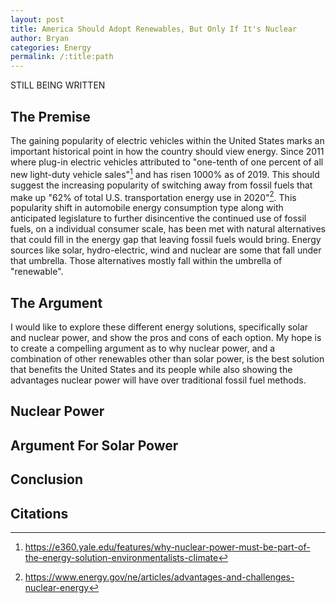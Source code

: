 ```yaml
---
layout: post
title: America Should Adopt Renewables, But Only If It's Nuclear
author: Bryan
categories: Energy
permalink: /:title:path
---
```

STILL BEING WRITTEN

## The Premise

The gaining popularity of electric vehicles within the United States marks an important historical point in how the country should view energy. Since 2011 where plug-in electric vehicles attributed to "one-tenth of one percent of all new light-duty vehicle sales"[^1] and has risen 1000% as of 2019. This should suggest the increasing popularity of switching away from fossil fuels that make up "62% of total U.S. transportation energy use in 2020"[^2]. This popularity shift in automobile energy consumption type along with anticipated legislature to further disincentive the continued use of fossil fuels, on a individual consumer scale, has been met with natural alternatives that could fill in the energy gap that leaving fossil fuels would bring. Energy sources like solar, hydro-electric, wind and nuclear are some that fall under that umbrella. Those alternatives mostly fall within the umbrella of "renewable".


## The Argument

I would like to explore these different energy solutions, specifically solar and nuclear power, and show the pros and cons of each option. My hope is to create a compelling argument as to why nuclear power, and a combination of other renewables other than solar power, is the best solution that benefits the United States and its people while also showing the advantages nuclear power will have over traditional fossil fuel methods.


## Nuclear Power




## Argument For Solar Power




## Conclusion



## Citations

[^1]: https://e360.yale.edu/features/why-nuclear-power-must-be-part-of-the-energy-solution-environmentalists-climate
[^2]: https://www.energy.gov/ne/articles/advantages-and-challenges-nuclear-energy
[^3]: https://www.nei.org/advantages
[^4]: https://www.rosatom.ru/en/investors/benefits-of-nuclear-energy/
[^5]: http://large.stanford.edu/courses/2016/ph241/thomas1/
[^6]: http://css.umich.edu/factsheets/nuclear-energy-factsheet
[^7]: https://energyeducation.ca/encyclopedia/Nuclear_power_plant
[^8]: https://www.esgi.net/2015/05/08/know-efficiency-of-nuclear-power-energy-staffing-jobs/
[^9]: https://www.energy.gov/ne/articles/3-reasons-why-nuclear-clean-and-sustainable
[^10]: https://www.energy.gov/ne/articles/nuclear-power-most-reliable-energy-source-and-its-not-even-close
[^11]: https://www.nei.org/fundamentals/nuclear-provides-carbon-free-energy
[^12]: https://www.world-nuclear.org/information-library/current-and-future-generation/nuclear-power-in-the-world-today.aspx
[^13]: https://world-nuclear.org/information-library/economic-aspects/economics-of-nuclear-power.aspx
[^14]: https://www.duke-energy.com/Energy-Education/How-Energy-Works/Nuclear-Power
[^15]: https://www.eia.gov/tools/faqs/faq.php?id=104&t=3
[^16]: https://www.cameco.com/uranium_101/fuel-processing/fuel-manufacturing/#:~:text=Each%20pellet%20weighs%20only%20about,for%20insertion%20into%20fuel%20assemblies.